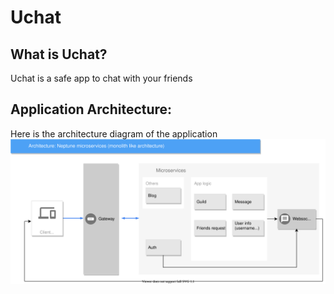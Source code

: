 # Uchat

## What is Uchat?
Uchat is a safe app to chat with your friends
## Application Architecture:
Here is the architecture diagram of the application
![diagram](/diagram/diagram.svg)
